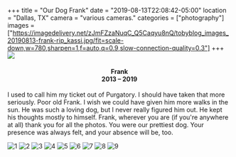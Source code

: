 +++
title = "Our Dog Frank"
date = "2019-08-13T22:08:42-05:00"
location = "Dallas, TX"
camera = "various cameras."
categories = ["photography"]
images = ["https://imagedelivery.net/zJmFZzaNuqC_Q5Caqyu8nQ/tobyblog_images_20190813-frank-rip_kassi.jpg/fit=scale-down,w=780,sharpen=1,f=auto,q=0.9,slow-connection-quality=0.3"]
+++
![](https://imagedelivery.net/zJmFZzaNuqC_Q5Caqyu8nQ/tobyblog_images_20190813-frank-rip_kassi.jpg/fit=scale-down,w=780,sharpen=1,f=auto,q=0.9,slow-connection-quality=0.3)
<!--more-->

<h4 style="border-left:auto; border-right: auto; text-align:center">Frank<br>2013 – 2019</h4>

I used to call him my ticket out of Purgatory. I should have taken that more seriously. Poor old Frank. I wish we could have given him more walks in the sun. He was such a loving dog, but I never really figured him out. He kept his thoughts mostly to himself. Frank, wherever you are (if you're anywhere at all) thank you for all the photos. You were our prettiest dog. Your presence was always felt, and your absence will be, too.

<div id="gallery">
		<img alt="1" src="https://imagedelivery.net/zJmFZzaNuqC_Q5Caqyu8nQ/tobyblog_images_20190813-frank-rip_D7D55003-5926-457C-8E48-524C9DBA9878_l5hs8d.jpg/fit=scale-down,w=365,sharpen=1,f=auto,q=0.9,slow-connection-quality=0.3"
			data-image="https://imagedelivery.net/zJmFZzaNuqC_Q5Caqyu8nQ/tobyblog_images_20190813-frank-rip_D7D55003-5926-457C-8E48-524C9DBA9878_l5hs8d.jpg/fit=scale-down,w=780,sharpen=1,f=auto,q=0.9,slow-connection-quality=0.3">
		<img alt="2" data-image="https://imagedelivery.net/zJmFZzaNuqC_Q5Caqyu8nQ/tobyblog_images_20190813-frank-rip_kassi.jpg/fit=scale-down,w=780,sharpen=1,f=auto,q=0.9,slow-connection-quality=0.3" 
			src="https://imagedelivery.net/zJmFZzaNuqC_Q5Caqyu8nQ/tobyblog_images_20190813-frank-rip_kassi.jpg/fit=scale-down,w=365,sharpen=1,f=auto,q=0.9,slow-connection-quality=0.3">
		<img alt="3" data-image="https://imagedelivery.net/zJmFZzaNuqC_Q5Caqyu8nQ/tobyblog_images_20190813-frank-rip_DSC02583.jpg/fit=scale-down,w=780,sharpen=1,f=auto,q=0.9,slow-connection-quality=0.3" 
			src="https://imagedelivery.net/zJmFZzaNuqC_Q5Caqyu8nQ/tobyblog_images_20190813-frank-rip_DSC02583.jpg/fit=scale-down,w=365,sharpen=1,f=auto,q=0.9,slow-connection-quality=0.3">
		<img alt="4" data-image="https://imagedelivery.net/zJmFZzaNuqC_Q5Caqyu8nQ/tobyblog_images_20190813-frank-rip_DSC08700.jpg/fit=scale-down,w=780,sharpen=1,f=auto,q=0.9,slow-connection-quality=0.3"
			src="https://imagedelivery.net/zJmFZzaNuqC_Q5Caqyu8nQ/tobyblog_images_20190813-frank-rip_DSC08700.jpg/fit=scale-down,w=365,sharpen=1,f=auto,q=0.9,slow-connection-quality=0.3">
		<img alt="5" data-image="https://imagedelivery.net/zJmFZzaNuqC_Q5Caqyu8nQ/tobyblog_images_20190813-frank-rip_DSC08913.jpg/fit=scale-down,w=780,sharpen=1,f=auto,q=0.9,slow-connection-quality=0.3"
			src="https://imagedelivery.net/zJmFZzaNuqC_Q5Caqyu8nQ/tobyblog_images_20190813-frank-rip_DSC08913.jpg/fit=scale-down,w=365,sharpen=1,f=auto,q=0.9,slow-connection-quality=0.3">
		<img alt="6" data-image="https://imagedelivery.net/zJmFZzaNuqC_Q5Caqyu8nQ/tobyblog_images_20190813-frank-rip_IMG_4089.jpg/fit=scale-down,w=780,sharpen=1,f=auto,q=0.9,slow-connection-quality=0.3"
			src="https://imagedelivery.net/zJmFZzaNuqC_Q5Caqyu8nQ/tobyblog_images_20190813-frank-rip_IMG_4089.jpg/fit=scale-down,w=365,sharpen=1,f=auto,q=0.9,slow-connection-quality=0.3">
		<img alt="7" data-image="https://imagedelivery.net/zJmFZzaNuqC_Q5Caqyu8nQ/tobyblog_images_20190813-frank-rip_IMG_0266.jpg/fit=scale-down,w=780,sharpen=1,f=auto,q=0.9,slow-connection-quality=0.3"
			src="https://imagedelivery.net/zJmFZzaNuqC_Q5Caqyu8nQ/tobyblog_images_20190813-frank-rip_IMG_0266.jpg/fit=scale-down,w=365,sharpen=1,f=auto,q=0.9,slow-connection-quality=0.3">
		<img alt="8" data-image="https://imagedelivery.net/zJmFZzaNuqC_Q5Caqyu8nQ/tobyblog_images_20190813-frank-rip_IMG_3894.jpg/fit=scale-down,w=780,sharpen=1,f=auto,q=0.9,slow-connection-quality=0.3"
			src="https://imagedelivery.net/zJmFZzaNuqC_Q5Caqyu8nQ/tobyblog_images_20190813-frank-rip_IMG_3894.jpg/fit=scale-down,w=365,sharpen=1,f=auto,q=0.9,slow-connection-quality=0.3">
		<img alt="9" data-image="https://imagedelivery.net/zJmFZzaNuqC_Q5Caqyu8nQ/tobyblog_images_20190813-frank-rip_DSC02447.jpg/fit=scale-down,w=780,sharpen=1,f=auto,q=0.9,slow-connection-quality=0.3"
			src="https://imagedelivery.net/zJmFZzaNuqC_Q5Caqyu8nQ/tobyblog_images_20190813-frank-rip_DSC02447.jpg/fit=scale-down,w=365,sharpen=1,f=auto,q=0.9,slow-connection-quality=0.3">
</div>
